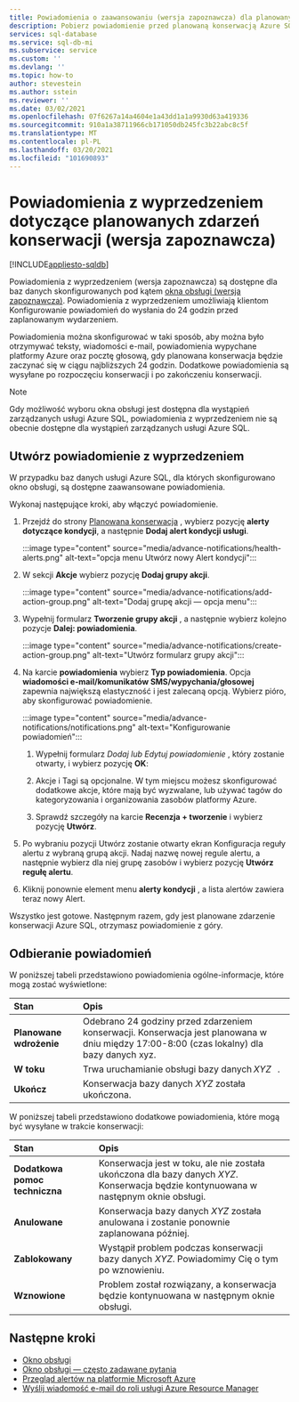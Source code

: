 ```yaml
---
title: Powiadomienia o zaawansowaniu (wersja zapoznawcza) dla planowanych zdarzeń konserwacji
description: Pobierz powiadomienie przed planowaną konserwacją Azure SQL Database.
services: sql-database
ms.service: sql-db-mi
ms.subservice: service
ms.custom: ''
ms.devlang: ''
ms.topic: how-to
author: stevestein
ms.author: sstein
ms.reviewer: ''
ms.date: 03/02/2021
ms.openlocfilehash: 07f6267a14a4604e1a43dd1a1a9930d63a419336
ms.sourcegitcommit: 910a1a38711966cb171050db245fc3b22abc8c5f
ms.translationtype: MT
ms.contentlocale: pl-PL
ms.lasthandoff: 03/20/2021
ms.locfileid: "101690893"
---
```

# <a name="advance-notifications-for-planned-maintenance-events-preview"></a>Powiadomienia z wyprzedzeniem dotyczące planowanych zdarzeń konserwacji (wersja zapoznawcza)
[!INCLUDE[appliesto-sqldb](../includes/appliesto-sqldb.md)]

Powiadomienia z wyprzedzeniem (wersja zapoznawcza) są dostępne dla baz danych skonfigurowanych pod kątem [okna obsługi (wersja zapoznawcza)](maintenance-window.md). Powiadomienia z wyprzedzeniem umożliwiają klientom Konfigurowanie powiadomień do wysłania do 24 godzin przed zaplanowanym wydarzeniem.

Powiadomienia można skonfigurować w taki sposób, aby można było otrzymywać teksty, wiadomości e-mail, powiadomienia wypychane platformy Azure oraz pocztę głosową, gdy planowana konserwacja będzie zaczynać się w ciągu najbliższych 24 godzin. Dodatkowe powiadomienia są wysyłane po rozpoczęciu konserwacji i po zakończeniu konserwacji.

> [!Note]
> Gdy możliwość wyboru okna obsługi jest dostępna dla wystąpień zarządzanych usługi Azure SQL, powiadomienia z wyprzedzeniem nie są obecnie dostępne dla wystąpień zarządzanych usługi Azure SQL.

## <a name="create-an-advance-notification"></a>Utwórz powiadomienie z wyprzedzeniem

W przypadku baz danych usługi Azure SQL, dla których skonfigurowano okno obsługi, są dostępne zaawansowane powiadomienia. 

Wykonaj następujące kroki, aby włączyć powiadomienie.  

1. Przejdź do strony [Planowana konserwacja](https://portal.azure.com/#blade/Microsoft_Azure_Health/AzureHealthBrowseBlade/plannedMaintenance) , wybierz pozycję **alerty dotyczące kondycji**, a następnie **Dodaj alert kondycji usługi**.

    :::image type="content" source="media/advance-notifications/health-alerts.png" alt-text="opcja menu Utwórz nowy Alert kondycji":::

2. W sekcji **Akcje** wybierz pozycję **Dodaj grupy akcji**. 

    :::image type="content" source="media/advance-notifications/add-action-group.png" alt-text="Dodaj grupę akcji — opcja menu":::

3. Wypełnij formularz **Tworzenie grupy akcji** , a następnie wybierz kolejno pozycje **Dalej: powiadomienia**.  

    :::image type="content" source="media/advance-notifications/create-action-group.png" alt-text="Utwórz formularz grupy akcji":::

1. Na karcie **powiadomienia** wybierz **Typ powiadomienia**. Opcja **wiadomości e-mail/komunikatów SMS/wypychania/głosowej** zapewnia największą elastyczność i jest zalecaną opcją. Wybierz pióro, aby skonfigurować powiadomienie.  

    :::image type="content" source="media/advance-notifications/notifications.png" alt-text="Konfigurowanie powiadomień":::



   1. Wypełnij formularz *Dodaj lub Edytuj powiadomienie* , który zostanie otwarty, i wybierz pozycję **OK**: 

   2. Akcje i Tagi są opcjonalne. W tym miejscu możesz skonfigurować dodatkowe akcje, które mają być wyzwalane, lub używać tagów do kategoryzowania i organizowania zasobów platformy Azure. 

   4. Sprawdź szczegóły na karcie **Recenzja + tworzenie** i wybierz pozycję **Utwórz**. 

7. Po wybraniu pozycji Utwórz zostanie otwarty ekran Konfiguracja reguły alertu z wybraną grupą akcji. Nadaj nazwę nowej regule alertu, a następnie wybierz dla niej grupę zasobów i wybierz pozycję **Utwórz regułę alertu**. 

8. Kliknij ponownie element menu **alerty kondycji** , a lista alertów zawiera teraz nowy Alert. 


Wszystko jest gotowe. Następnym razem, gdy jest planowane zdarzenie konserwacji Azure SQL, otrzymasz powiadomienie z góry.

## <a name="receiving-notifications"></a>Odbieranie powiadomień

W poniższej tabeli przedstawiono powiadomienia ogólne-informacje, które mogą zostać wyświetlone: 

|Stan|Opis|
|:---|:---|
|**Planowane wdrożenie**| Odebrano 24 godziny przed zdarzeniem konserwacji. Konserwacja jest planowana w dniu między 17:00-8:00 (czas lokalny) dla bazy danych xyz.|
|**W toku** | Trwa uruchamianie obsługi bazy danych *XYZ*   .| 
|**Ukończ** | Konserwacja bazy danych *XYZ* została ukończona. |

W poniższej tabeli przedstawiono dodatkowe powiadomienia, które mogą być wysyłane w trakcie konserwacji: 

|Stan|Opis|
|:---|:---|
|**Dodatkowa pomoc techniczna** | Konserwacja jest w toku, ale nie została ukończona dla bazy danych *XYZ*. Konserwacja będzie kontynuowana w następnym oknie obsługi.| 
|**Anulowane**| Konserwacja bazy danych *XYZ* została anulowana i zostanie ponownie zaplanowana później. |
|**Zablokowany**|Wystąpił problem podczas konserwacji bazy danych *XYZ*. Powiadomimy Cię o tym po wznowieniu.| 
|**Wznowione**|Problem został rozwiązany, a konserwacja będzie kontynuowana w następnym oknie obsługi.|


## <a name="next-steps"></a>Następne kroki

- [Okno obsługi](maintenance-window.md)
- [Okno obsługi — często zadawane pytania](maintenance-window-faq.yml)
- [Przegląd alertów na platformie Microsoft Azure](../../azure-monitor/platform/alerts-overview.md)
- [Wyślij wiadomość e-mail do roli usługi Azure Resource Manager](../../azure-monitor/platform/action-groups.md#email-azure-resource-manager-role)